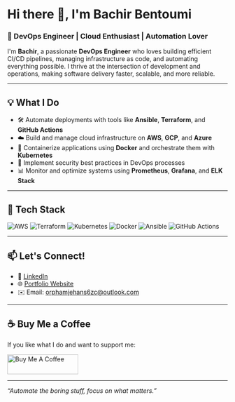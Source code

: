 # Hi there 👋, I'm Bachir Bentoumi

### 🚀 DevOps Engineer | Cloud Enthusiast | Automation Lover

I'm **Bachir**, a passionate **DevOps Engineer** who loves building efficient CI/CD pipelines, managing infrastructure as code, and automating everything possible. I thrive at the intersection of development and operations, making software delivery faster, scalable, and more reliable.

---

## 💡 What I Do
- 🛠️ Automate deployments with tools like **Ansible**, **Terraform**, and **GitHub Actions**
- ☁️ Build and manage cloud infrastructure on **AWS**, **GCP**, and **Azure**
- 🐳 Containerize applications using **Docker** and orchestrate them with **Kubernetes**
- 🔐 Implement security best practices in DevOps processes
- 📊 Monitor and optimize systems using **Prometheus**, **Grafana**, and **ELK Stack**

---

## 🧰 Tech Stack
![AWS](https://img.shields.io/badge/-AWS-232F3E?style=for-the-badge&logo=amazon-aws&logoColor=white)
![Terraform](https://img.shields.io/badge/-Terraform-844FBA?style=for-the-badge&logo=terraform&logoColor=white)
![Kubernetes](https://img.shields.io/badge/-Kubernetes-326CE5?style=for-the-badge&logo=kubernetes&logoColor=white)
![Docker](https://img.shields.io/badge/-Docker-2496ED?style=for-the-badge&logo=docker&logoColor=white)
![Ansible](https://img.shields.io/badge/-Ansible-EE0000?style=for-the-badge&logo=ansible&logoColor=white)
![GitHub Actions](https://img.shields.io/badge/-GitHub%20Actions-2088FF?style=for-the-badge&logo=github-actions&logoColor=white)

---

## 📫 Let's Connect!
- 💼 [LinkedIn](https://www.linkedin.com/in/finamariska563)
- 🌐 [Portfolio Website](https://yourwebsite.com) <!-- Optional -->
- ✉️ Email: orphamjehans6zc@outlook.com

---

## ☕ Buy Me a Coffee

If you like what I do and want to support me:

<a href="https://www.buymeacoffee.com/finamariska" target="_blank">
  <img src="https://cdn.buymeacoffee.com/buttons/v2/default-yellow.png" alt="Buy Me A Coffee" style="height: 45px; width: 162px;" >
</a>

---

_“Automate the boring stuff, focus on what matters.”_
